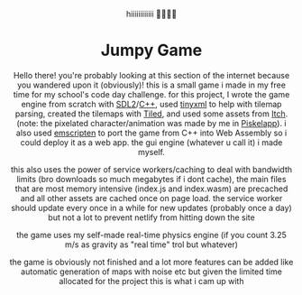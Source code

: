 
<div align="center">

hiiiiiiiiiiii 🙋‍♂️🙋‍♂️
<h1>Jumpy Game</h1>


Hello there! you're probably looking at this section of the internet because you wandered upon it (obviously)! this is a small game i made in my free time for my school's code day challenge. for this project, I wrote the game engine from scratch with [SDL2](https://www.libsdl.org/)/[C++](https://cplusplus.com/), used [tinyxml](https://github.com/vmayoral/tinyxml) to help with tilemap parsing, created the tilemaps with [Tiled](https://www.mapeditor.org/), and used some assets from [Itch](https://itch.io/). (note: the pixelated character/animation was made by me in [Piskelapp](https://www.piskelapp.com/)). i also used [emscripten](https://emscripten.org/) to port the game from C++ into Web Assembly so i could deploy it as a web app. the gui engine (whatever u call it) i made myself.

this also uses the power of service workers/caching to deal with bandwidth limits (bro downloads so much megabytes if i dont cache), the main files that are most memory intensive (index.js and index.wasm) are precached and all other assets are cached once on page load. the service worker should update every once in a while for new updates (probably once a day) but not a lot to prevent netlify from hitting down the site

the game uses my self-made real-time physics engine (if you count 3.25 m/s as gravity as "real time" trol but whatever)

the game is obviously not finished and a lot more features can be added like automatic generation of maps with noise etc but given the limited time allocated for the project this is what i cam up with


</div>

